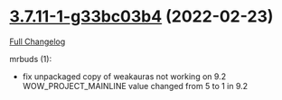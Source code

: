 # [3.7.11-1-g33bc03b4](https://github.com/WeakAuras/WeakAuras2/tree/33bc03b4a13cf2356658e9f456f63e64bee74c2e) (2022-02-23)

[Full Changelog](https://github.com/WeakAuras/WeakAuras2/compare/3.7.11...33bc03b4a13cf2356658e9f456f63e64bee74c2e)

mrbuds (1):

- fix unpackaged copy of weakauras not working on 9.2 WOW_PROJECT_MAINLINE value changed from 5 to 1 in 9.2

